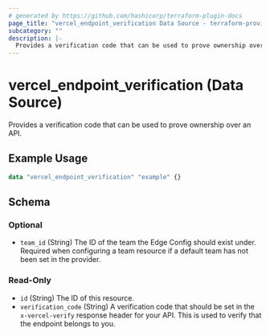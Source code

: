 ```yaml
---
# generated by https://github.com/hashicorp/terraform-plugin-docs
page_title: "vercel_endpoint_verification Data Source - terraform-provider-vercel"
subcategory: ""
description: |-
  Provides a verification code that can be used to prove ownership over an API.
---
```


# vercel_endpoint_verification (Data Source)

Provides a verification code that can be used to prove ownership over an API.

## Example Usage

```terraform
data "vercel_endpoint_verification" "example" {}
```

<!-- schema generated by tfplugindocs -->
## Schema

### Optional

- `team_id` (String) The ID of the team the Edge Config should exist under. Required when configuring a team resource if a default team has not been set in the provider.

### Read-Only

- `id` (String) The ID of this resource.
- `verification_code` (String) A verification code that should be set in the `x-vercel-verify` response header for your API. This is used to verify that the endpoint belongs to you.
